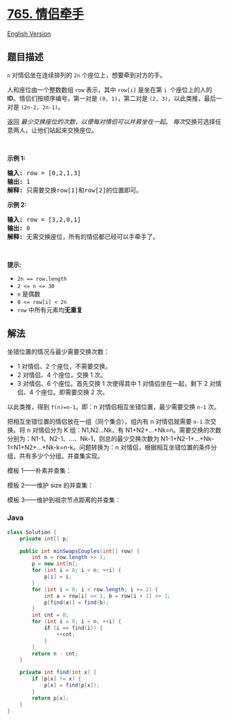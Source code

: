 # [765. 情侣牵手](https://leetcode.cn/problems/couples-holding-hands)

[English Version](/solution/0700-0799/0765.Couples%20Holding%20Hands/README_EN.md)

## 题目描述

<p><code>n</code> 对情侣坐在连续排列的 <code>2n</code>&nbsp;个座位上，想要牵到对方的手。</p>

<p>人和座位由一个整数数组 <code>row</code> 表示，其中 <code>row[i]</code> 是坐在第 <code>i </code>个座位上的人的 <strong>ID</strong>。情侣们按顺序编号，第一对是&nbsp;<code>(0, 1)</code>，第二对是&nbsp;<code>(2, 3)</code>，以此类推，最后一对是&nbsp;<code>(2n-2, 2n-1)</code>。</p>

<p>返回 <em>最少交换座位的次数，以便每对情侣可以并肩坐在一起</em>。 <i>每次</i>交换可选择任意两人，让他们站起来交换座位。</p>

<p>&nbsp;</p>

<p><strong>示例 1:</strong></p>

<pre>
<strong>输入:</strong> row = [0,2,1,3]
<strong>输出:</strong> 1
<strong>解释:</strong> 只需要交换row[1]和row[2]的位置即可。
</pre>

<p><strong>示例 2:</strong></p>

<pre>
<strong>输入:</strong> row = [3,2,0,1]
<strong>输出:</strong> 0
<strong>解释:</strong> 无需交换座位，所有的情侣都已经可以手牵手了。
</pre>

<p>&nbsp;</p>

<p><strong>提示:</strong></p>

<ul>
	<li><code>2n == row.length</code></li>
	<li><code>2 &lt;= n &lt;= 30</code></li>
	<li><code>n</code>&nbsp;是偶数</li>
	<li><code>0 &lt;= row[i] &lt; 2n</code></li>
	<li><code>row</code>&nbsp;中所有元素均<strong>无重复</strong></li>
</ul>

## 解法

坐错位置的情况与最少需要交换次数：

-   1 对情侣、2 个座位，不需要交换。
-   2 对情侣、4 个座位，交换 1 次。
-   3 对情侣、6 个座位。首先交换 1 次使得其中 1 对情侣坐在一起，剩下 2 对情侣、4 个座位。即需要交换 2 次。

以此类推，得到 `f(n)=n-1`。即：n 对情侣相互坐错位置，最少需要交换 `n-1` 次。

把相互坐错位置的情侣放在一组（同个集合），组内有 n 对情侣就需要 `n-1` 次交换。将 n 对情侣分为 K 组：N1,N2...Nk，有 N1+N2+...+Nk=n。需要交换的次数分别为：N1-1、N2-1、...、Nk-1，则总的最少交换次数为 N1-1+N2-1+...+Nk-1=N1+N2+...+Nk-k=n-k。问题转换为：n 对情侣，根据相互坐错位置的条件分组，共有多少个分组。并查集实现。

模板 1——朴素并查集：

模板 2——维护 size 的并查集：

模板 3——维护到祖宗节点距离的并查集：

### **Java**

```java
class Solution {
    private int[] p;

    public int minSwapsCouples(int[] row) {
        int n = row.length >> 1;
        p = new int[n];
        for (int i = 0; i < n; ++i) {
            p[i] = i;
        }
        for (int i = 0; i < row.length; i += 2) {
            int a = row[i] >> 1, b = row[i + 1] >> 1;
            p[find(a)] = find(b);
        }
        int cnt = 0;
        for (int i = 0; i < n; ++i) {
            if (i == find(i)) {
                ++cnt;
            }
        }
        return n - cnt;
    }

    private int find(int x) {
        if (p[x] != x) {
            p[x] = find(p[x]);
        }
        return p[x];
    }
}
```
